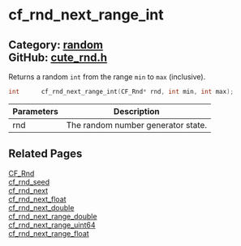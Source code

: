 [](../header.md ':include')

# cf_rnd_next_range_int

Category: [random](/api_reference?id=random)  
GitHub: [cute_rnd.h](https://github.com/RandyGaul/cute_framework/blob/master/include/cute_rnd.h)  
---

Returns a random `int` from the range `min` to `max` (inclusive).

```cpp
int      cf_rnd_next_range_int(CF_Rnd* rnd, int min, int max);
```

Parameters | Description
--- | ---
rnd | The random number generator state.

## Related Pages

[CF_Rnd](/random/cf_rnd.md)  
[cf_rnd_seed](/random/cf_rnd_seed.md)  
[cf_rnd_next](/random/cf_rnd_next.md)  
[cf_rnd_next_float](/random/cf_rnd_next_float.md)  
[cf_rnd_next_double](/random/cf_rnd_next_double.md)  
[cf_rnd_next_range_double](/random/cf_rnd_next_range_double.md)  
[cf_rnd_next_range_uint64](/random/cf_rnd_next_range_uint64.md)  
[cf_rnd_next_range_float](/random/cf_rnd_next_range_float.md)  
